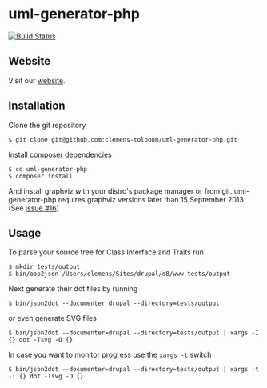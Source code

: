 uml-generator-php
=================

[![Build Status](https://travis-ci.org/clemens-tolboom/uml-generator-php.svg?branch=master)](https://travis-ci.org/clemens-tolboom/uml-generator-php)

Website
-------

Visit our [website](http://clemens-tolboom.github.io/uml-generator-php/).

Installation
------------
Clone the git repository
```
$ git clone git@github.com:clemens-tolboom/uml-generator-php.git
```
Install composer dependencies
```
$ cd uml-generator-php
$ composer install
```
And install graphviz with your distro's package manager or from git. 
uml-generator-php requires graphviz versions later than 15 September 2013 (See [issue #16](https://github.com/clemens-tolboom/uml-generator-php/issues/16))

Usage
-----
To parse your source tree for Class Interface and Traits run

```
$ mkdir tests/output
$ bin/oop2json /Users/clemens/Sites/drupal/d8/www tests/output
```

Next generate their dot files by running

```
$ bin/json2dot --documenter drupal --directory=tests/output
```

or even generate SVG files

```
$ bin/json2dot --documenter=drupal --directory=tests/output | xargs -I {} dot -Tsvg -O {}
```

In case you want to monitor progress use the `xargs -t` switch

```
$ bin/json2dot --documenter=drupal --directory=tests/output | xargs -t -I {} dot -Tsvg -O {}
```
